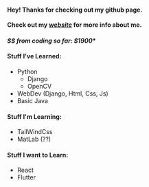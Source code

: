 <h4>Hey! Thanks for checking out my github page.</h4>

__Check out my ***[website](https://noahbuchanan.me/)*** for more info about me.__

*<h4> $$ from coding so far: $1900*\* </h4>

<h4>Stuff I've Learned:</h4>

- Python
  - Django
  - OpenCV
- WebDev (Django, Html, Css, Js)
- Basic Java 
<h4>Stuff I'm Learning:</h4>

- TailWindCss
- MatLab (??)
<h4>Stuff I want to Learn:</h4>

- React
- Flutter
